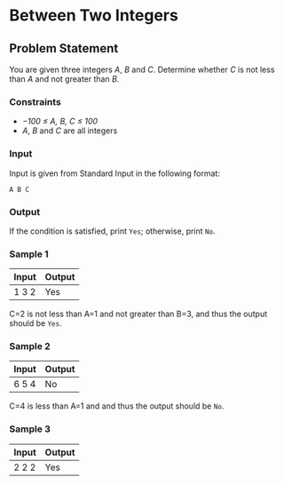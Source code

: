 # Between Two Integers

## Problem Statement
You are given three integers _A_, _B_ and _C_. Determine whether _C_ is not less than _A_ and not greater than _B_.

### Constraints
- _−100 ≤ A, B, C ≤ 100_
- _A_, _B_ and _C_ are all integers

### Input
Input is given from Standard Input in the following format:
```
A B C 
```
### Output
If the condition is satisfied, print `Yes`; otherwise, print `No`.

### Sample 1
| Input	 | Output |
|--------|--------|
|1 3 2   |  Yes  |

C=2 is not less than A=1 and not greater than B=3, and thus the output should be `Yes`.

### Sample 2
| Input	 | Output |
|--------|--------|
|6 5 4   |  No  |

C=4 is less than A=1 and and thus the output should be `No`.

### Sample 3
| Input	 | Output |
|--------|--------|
|2 2 2   |  Yes  |